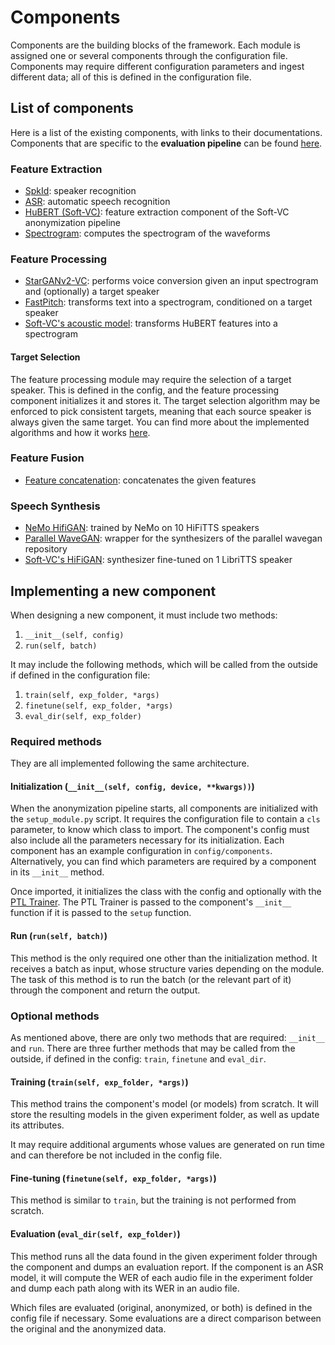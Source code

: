 # Components

Components are the building blocks of the framework. Each module is assigned one or several components through the configuration file. Components may require different configuration parameters and ingest different data; all of this is defined in the configuration file.

## List of components

Here is a list of the existing components, with links to their documentations. Components that are specific to the **evaluation pipeline** can be found [here](evaluation.md).

### Feature Extraction

- [SpkId](components/featex/spkid.md): speaker recognition
- [ASR](components/featex/asr.md): automatic speech recognition
- [HuBERT (Soft-VC)](pipelines/softvc.md): feature extraction component of the Soft-VC anonymization pipeline
- [Spectrogram](components/featex/spectrogram.md): computes the spectrogram of the waveforms

### Feature Processing

- [StarGANv2-VC](pipelines/stargan.md): performs voice conversion given an input spectrogram and (optionally) a target speaker
- [FastPitch](pipelines/whisper_fastpitch.md): transforms text into a spectrogram, conditioned on a target speaker
- [Soft-VC's acoustic model]((pipelines/softvc.md)): transforms HuBERT features into a spectrogram

#### Target Selection

The feature processing module may require the selection of a target speaker. This is defined in the config, and the feature processing component initializes it and stores it. The target selection algorithm may be enforced to pick consistent targets, meaning that each source speaker is always given the same target. You can find more about the implemented algorithms and how it works [here](components/target_selection.md).

### Feature Fusion

- [Feature concatenation](components/featfusion/concat.md): concatenates the given features

### Speech Synthesis

- [NeMo HifiGAN](pipelines/whisper_fastpitch.md): trained by NeMo on 10 HiFiTTS speakers
- [Parallel WaveGAN](pipelines/stargan.md): wrapper for the synthesizers of the parallel wavegan repository
- [Soft-VC's HiFiGAN](pipelines/softvc.md): synthesizer fine-tuned on 1 LibriTTS speaker

## Implementing a new component

When designing a new component, it must include two methods:

1. `__init__(self, config)`
2. `run(self, batch)`

It may include the following methods, which will be called from the outside if defined in the configuration file:

1. `train(self, exp_folder, *args)`
2. `finetune(self, exp_folder, *args)`
3. `eval_dir(self, exp_folder)`

### Required methods

They are all implemented following the same architecture.

#### Initialization (`__init__(self, config, device, **kwargs))`)

When the anonymization pipeline starts, all components are initialized with the `setup_module.py` script. It requires the configuration file to contain a `cls` parameter, to know which class to import. The component's config must also include all the parameters necessary for its initialization. Each component has an example configuration in `config/components`. Alternatively, you can find which parameters are required by a component in its `__init__` method.

Once imported, it initializes the class with the config and optionally with the [PTL Trainer](https://pytorch-lightning.readthedocs.io/en/stable/common/trainer.html). The PTL Trainer is passed to the component's `__init__` function if it is passed to the `setup` function.

#### Run (`run(self, batch)`)

This method is the only required one other than the initialization method. It receives a batch as input, whose structure varies depending on the module. The task of this method is to run the batch (or the relevant part of it) through the component and return the output.

### Optional methods

As mentioned above, there are only two methods that are required: `__init__` and `run`. There are three further methods that may be called from the outside, if defined in the config: `train`, `finetune` and `eval_dir`.

#### Training (`train(self, exp_folder, *args)`)

This method trains the component's model (or models) from scratch. It will store the resulting models in the given experiment folder, as well as update its attributes.

It may require additional arguments whose values are generated on run time and can therefore be not included in the config file.

#### Fine-tuning (`finetune(self, exp_folder, *args)`)

This method is similar to `train`, but the training is not performed from scratch.

#### Evaluation (`eval_dir(self, exp_folder)`)

This method runs all the data found in the given experiment folder through the component and dumps an evaluation report. If the component is an ASR model, it will compute the WER of each audio file in the experiment folder and dump each path along with its WER in an audio file.

Which files are evaluated (original, anonymized, or both) is defined in the config file if necessary. Some evaluations are a direct comparison between the original and the anonymized data.
